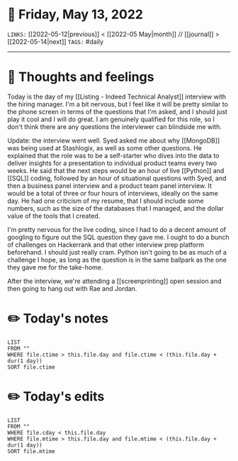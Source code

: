 # 📅 Friday, May 13, 2022
`LINKS:` [[2022-05-12|previous]] < [[2022-05 May|month]] // [[journal]] > [[2022-05-14|next]] 
`TAGS:` #daily

---
# 💭 Thoughts and feelings
Today is the day of my [[Listing - Indeed Technical Analyst]] interview with the hiring manager. I'm a bit nervous, but I feel like it will be pretty similar to the phone screen in terms of the questions that I'm asked, and I should just play it cool and I will do great. I am genuinely qualified for this role, so I don't think there are any questions the interviewer can blindside me with. 

Update: the interview went well. Syed asked me about why [[MongoDB]] was being used at Stashlogix, as well as some other questions. He explained that the role was to be a self-starter who dives into the data to deliver insights for a presentation to individual product teams every two weeks. He said that the next steps would be an hour of live [[Python]] and [[SQL]] coding, followed by an hour of situational questions with Syed, and then a business panel interview and a product team panel interview. It would be a total of three or four hours of interviews, ideally on the same day. He had one criticism of my resume, that I should include some numbers, such as the size of the databases that I managed, and the dollar value of the tools that I created. 

I'm pretty nervous for the live coding, since I had to do a decent amount of googling to figure out the SQL question they gave me. I ought to do a bunch of challenges on Hackerrank and that other interview prep platform beforehand. I should just really cram. Python isn't going to be as much of a challenge I hope, as long as the question is in the same ballpark as the one they gave me for the take-home. 

After the interview, we're attending a [[screenprinting]] open session and then going to hang out with Rae and Jordan. 

# ✏️ Today's notes
```dataview
LIST 
FROM ""
WHERE file.ctime > this.file.day and file.ctime < (this.file.day + dur(1 day))
SORT file.ctime
```
# ✏️ Today's edits
```dataview
LIST
FROM ""
WHERE file.cday < this.file.day
WHERE file.mtime > this.file.day and file.mtime < (this.file.day + dur(1 day))
SORT file.mtime
```